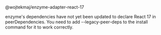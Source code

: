 @wojtekmaj/enzyme-adapter-react-17

enzyme's dependencies have not yet been updated to declare React 17 in peerDependencies. You need to add --legacy-peer-deps to the install command for it to work correctly.